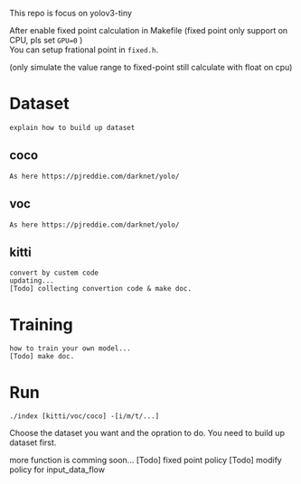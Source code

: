 This repo is focus on yolov3-tiny

After enable fixed point calculation in Makefile (fixed point only support on CPU, pls set `GPU=0` ) <br>
You can setup frational point in `fixed.h`. 

(only simulate the value range to fixed-point still calculate with float on cpu)



# Dataset

    explain how to build up dataset

## coco

    As here https://pjreddie.com/darknet/yolo/

## voc

    As here https://pjreddie.com/darknet/yolo/


## kitti

    convert by custem code
    updating... 
    [Todo] collecting convertion code & make doc.

# Training

    how to train your own model... 
    [Todo] make doc.


# Run 

`./index [kitti/voc/coco] -[i/m/t/...]`

Choose the dataset you want and the opration to do.
You need to build up dataset first.



more function is comming soon... 
[Todo] fixed point policy
[Todo] modify policy for input_data_flow
